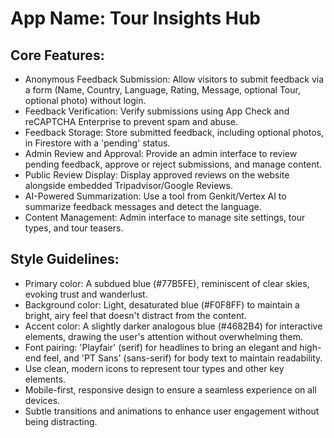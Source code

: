# **App Name**: Tour Insights Hub

## Core Features:

- Anonymous Feedback Submission: Allow visitors to submit feedback via a form (Name, Country, Language, Rating, Message, optional Tour, optional photo) without login.
- Feedback Verification: Verify submissions using App Check and reCAPTCHA Enterprise to prevent spam and abuse.
- Feedback Storage: Store submitted feedback, including optional photos, in Firestore with a 'pending' status.
- Admin Review and Approval: Provide an admin interface to review pending feedback, approve or reject submissions, and manage content.
- Public Review Display: Display approved reviews on the website alongside embedded Tripadvisor/Google Reviews.
- AI-Powered Summarization: Use a tool from Genkit/Vertex AI to summarize feedback messages and detect the language.
- Content Management: Admin interface to manage site settings, tour types, and tour teasers.

## Style Guidelines:

- Primary color: A subdued blue (#77B5FE), reminiscent of clear skies, evoking trust and wanderlust.
- Background color: Light, desaturated blue (#F0F8FF) to maintain a bright, airy feel that doesn't distract from the content.
- Accent color: A slightly darker analogous blue (#4682B4) for interactive elements, drawing the user's attention without overwhelming them.
- Font pairing: 'Playfair' (serif) for headlines to bring an elegant and high-end feel, and 'PT Sans' (sans-serif) for body text to maintain readability.
- Use clean, modern icons to represent tour types and other key elements.
- Mobile-first, responsive design to ensure a seamless experience on all devices.
- Subtle transitions and animations to enhance user engagement without being distracting.